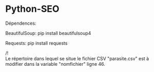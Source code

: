 # Python-SEO

Dépendences: 

BeautifulSoup:
pip install beautifulsoup4 

Requests:
pip install requests 

/!\
Le répertoire dans lequel se situe le fichier CSV "parasite.csv" est à modifier dans la variable "nomfichier" ligne 46.
